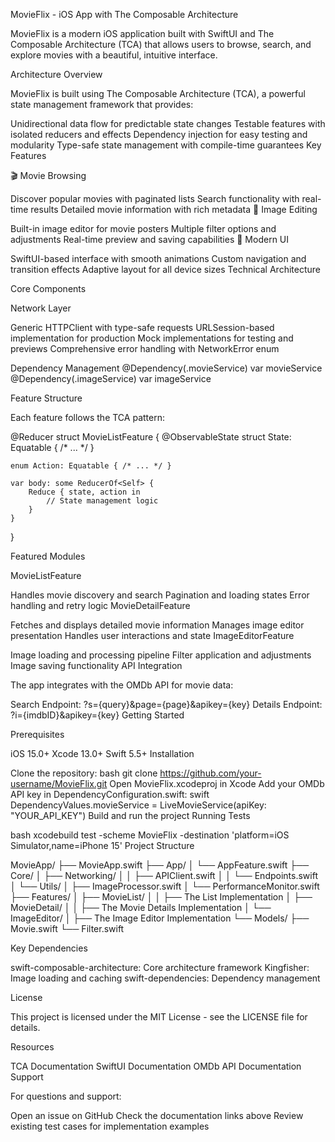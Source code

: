 MovieFlix - iOS App with The Composable Architecture

MovieFlix is a modern iOS application built with SwiftUI and The Composable Architecture (TCA) that allows users to browse, search, and explore movies with a beautiful, intuitive interface.

Architecture Overview

MovieFlix is built using The Composable Architecture (TCA), a powerful state management framework that provides:

Unidirectional data flow for predictable state changes
Testable features with isolated reducers and effects
Dependency injection for easy testing and modularity
Type-safe state management with compile-time guarantees
Key Features

🎬 Movie Browsing

Discover popular movies with paginated lists
Search functionality with real-time results
Detailed movie information with rich metadata
🎨 Image Editing

Built-in image editor for movie posters
Multiple filter options and adjustments
Real-time preview and saving capabilities
📱 Modern UI

SwiftUI-based interface with smooth animations
Custom navigation and transition effects
Adaptive layout for all device sizes
Technical Architecture

Core Components

Network Layer

Generic HTTPClient with type-safe requests
URLSession-based implementation for production
Mock implementations for testing and previews
Comprehensive error handling with NetworkError enum

Dependency Management
@Dependency(\.movieService) var movieService
@Dependency(\.imageService) var imageService

Feature Structure

Each feature follows the TCA pattern:

@Reducer
struct MovieListFeature {
    @ObservableState
    struct State: Equatable { /* ... */ }
    
    enum Action: Equatable { /* ... */ }
    
    var body: some ReducerOf<Self> {
        Reduce { state, action in
            // State management logic
        }
    }
}   


Featured Modules

MovieListFeature

Handles movie discovery and search
Pagination and loading states
Error handling and retry logic
MovieDetailFeature

Fetches and displays detailed movie information
Manages image editor presentation
Handles user interactions and state
ImageEditorFeature

Image loading and processing pipeline
Filter application and adjustments
Image saving functionality
API Integration

The app integrates with the OMDb API for movie data:

Search Endpoint: ?s={query}&page={page}&apikey={key}
Details Endpoint: ?i={imdbID}&apikey={key}
Getting Started

Prerequisites

iOS 15.0+
Xcode 13.0+
Swift 5.5+
Installation

Clone the repository:
bash
git clone https://github.com/your-username/MovieFlix.git
Open MovieFlix.xcodeproj in Xcode
Add your OMDb API key in DependencyConfiguration.swift:
swift
DependencyValues.movieService = LiveMovieService(apiKey: "YOUR_API_KEY")
Build and run the project
Running Tests

bash
xcodebuild test -scheme MovieFlix -destination 'platform=iOS Simulator,name=iPhone 15'
Project Structure

MovieApp/
├── MovieApp.swift
├── App/
│   └── AppFeature.swift
├── Core/
│   ├── Networking/
│   │   ├── APIClient.swift
│   │   └── Endpoints.swift
│   └── Utils/
│       ├── ImageProcessor.swift
│       └── PerformanceMonitor.swift
├── Features/
│   ├── MovieList/
│   │   ├── The List Implementation
│   ├── MovieDetail/
│   │   ├── The Movie Details Implementation
│   └── ImageEditor/
│       ├── The Image Editor Implementation
└── Models/
    ├── Movie.swift
    └── Filter.swift
    
    
Key Dependencies

swift-composable-architecture: Core architecture framework
Kingfisher: Image loading and caching
swift-dependencies: Dependency management

License

This project is licensed under the MIT License - see the LICENSE file for details.

Resources

TCA Documentation
SwiftUI Documentation
OMDb API Documentation
Support

For questions and support:

Open an issue on GitHub
Check the documentation links above
Review existing test cases for implementation examples
